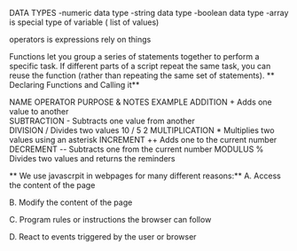DATA TYPES
-numeric data type
-string data type
-boolean data type
-array is special type of variable ( list of values)


operators is expressions rely on things


Functions let you group a series of statements together to perform a specific task. If different parts of a script repeat the same task, you can reuse the function (rather than repeating the same set of statements).
** Declaring Functions and Calling it**


NAME	OPERATOR	PURPOSE & NOTES	EXAMPLE	
ADDITION	+	Adds one value to another	
SUBTRACTION	-	Subtracts one value from another	
DIVISION	/	Divides two values	10 / 5	2
MULTIPLICATION	*	Multiplies two values using an asterisk	
INCREMENT	++	Adds one to the current number	
DECREMENT	--	Subtracts one from the current number
MODULUS	%	Divides two values and returns the reminders	


** We use javascrpit in webpages for many different reasons:**
A. Access the content of the page

B. Modify the content of the page

C. Program rules or instructions the browser can follow

D. React to events triggered by the user or browser

